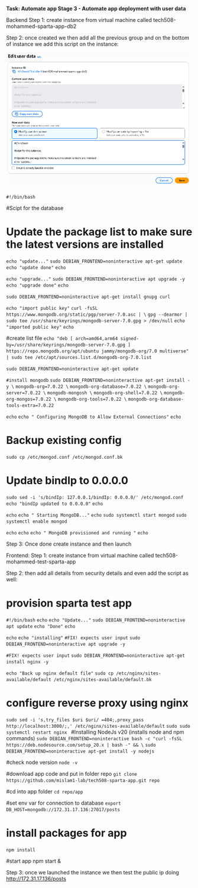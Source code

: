
**Task: Automate app Stage 3 - Automate app deployment with user data**




Backend 
Step 1: create instance from virtual machine called tech508-mohammed-sparta-app-db2

Step 2: once created we then add all the previous group and on the bottom of instance we add this script on the instance: 


![alt text](/Image%20folder/image-95.png)

`#!/bin/bash`
 
#Scipt for the database
 
# Update the package list to make sure the latest versions are installed
`echo "update..."`
`sudo DEBIAN_FRONTEND=noninteractive apt-get update`
`echo "update done"`
`echo`
 
`echo "upgrade..."`
`sudo DEBIAN_FRONTEND=noninteractive apt upgrade -y`
`echo "upgrade done"`
`echo`
 
`sudo DEBIAN_FRONTEND=noninteractive apt-get install gnupg curl`
 
`echo "import public key"`
`curl -fsSL https://www.mongodb.org/static/pgp/server-7.0.asc | \`
`gpg --dearmor | sudo tee /usr/share/keyrings/mongodb-server-7.0.gpg > /dev/null`
`echo "imported public key"`
`echo`
 
#create list file
`echo "deb [ arch=amd64,arm64 signed-by=/usr/share/keyrings/mongodb-server-7.0.gpg ] https://repo.mongodb.org/apt/ubuntu jammy/mongodb-org/7.0 multiverse" | sudo tee /etc/apt/sources.list.d/mongodb-org-7.0.list`
 
`sudo DEBIAN_FRONTEND=noninteractive apt-get update`
 
`#install mongodb`
`sudo DEBIAN_FRONTEND=noninteractive apt-get install -y \`
   `mongodb-org=7.0.22 \`
   `mongodb-org-database=7.0.22 \`
   `mongodb-org-server=7.0.22 \`
   `mongodb-mongosh \`
   `mongodb-org-shell=7.0.22 \`
   `mongodb-org-mongos=7.0.22 \`
   `mongodb-org-tools=7.0.22 \`
   `mongodb-org-database-tools-extra=7.0.22`
 
   `echo`
`echo " Configuring MongoDB to Allow External Connections"`
`echo`
 
# Backup existing config
`sudo cp /etc/mongod.conf /etc/mongod.conf.bk`
 
# Update bindIp to 0.0.0.0
`sudo sed -i 's/bindIp: 127.0.0.1/bindIp: 0.0.0.0/' /etc/mongod.conf`
`echo "bindIp updated to 0.0.0.0"`
`echo`
 
`echo`
`echo " Starting MongoDB..."`
`echo`
`sudo systemctl start mongod`
`sudo systemctl enable mongod`
 
`echo`
`echo`
`echo " MongoDB provisioned and running "`
`echo`

Step 3: Once done create instance and then launch

Frontend:
Step 1: create instance from virtual machine called tech508-mohammed-test-sparta-app

Step 2: then add all details from security details and even add the script as well:

# provision sparta test app
`#!/bin/bash`
`echo`
`echo "Update..."`
`sudo DEBIAN_FRONTEND=noninteractive apt update`
`echo "Done"`
`echo`

`echo`
`echo "installing"`
`#FIX! expects user input`
`sudo DEBIAN_FRONTEND=noninteractive apt upgrade -y`

`#FIX! expects user input`
`sudo DEBIAN_FRONTEND=noninteractive apt-get install nginx -y`

`echo "Back up nginx default file"`
`sudo cp /etc/nginx/sites-available/default /etc/nginx/sites-available/default.bk`

# configure reverse proxy using nginx
`sudo sed -i 's,try_files $uri $uri/ =404;,proxy_pass http://localhost:3000/;,' /etc/nginx/sites-available/default`
`sudo sudo systemctl restart nginx `
#Installing NodeJs v20 (installs node and npm commands)
`sudo DEBIAN_FRONTEND=noninteractive bash -c "curl -fsSL https://deb.nodesource.com/setup_20.x | bash -" && \`
`sudo DEBIAN_FRONTEND=noninteractive apt-get install -y nodejs`

#check node version
`node -v`

#download app code and put in folder repo
`git clone https://github.com/mislam1-lab/tech508-sparta-app.git repo`

#cd into app folder
`cd repo/app`

#set env var for connection to database
`export DB_HOST=mongodb://172.31.17.136:27017/posts`

# install packages for app
`npm install`

#start app
npm start &

Step 3: once we launched the instance we then test the public ip doing http://172.31.17.136/posts 
